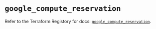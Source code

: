 # `google_compute_reservation`

Refer to the Terraform Registory for docs: [`google_compute_reservation`](https://registry.terraform.io/providers/hashicorp/google-beta/4.73.1/docs/resources/google_compute_reservation).
